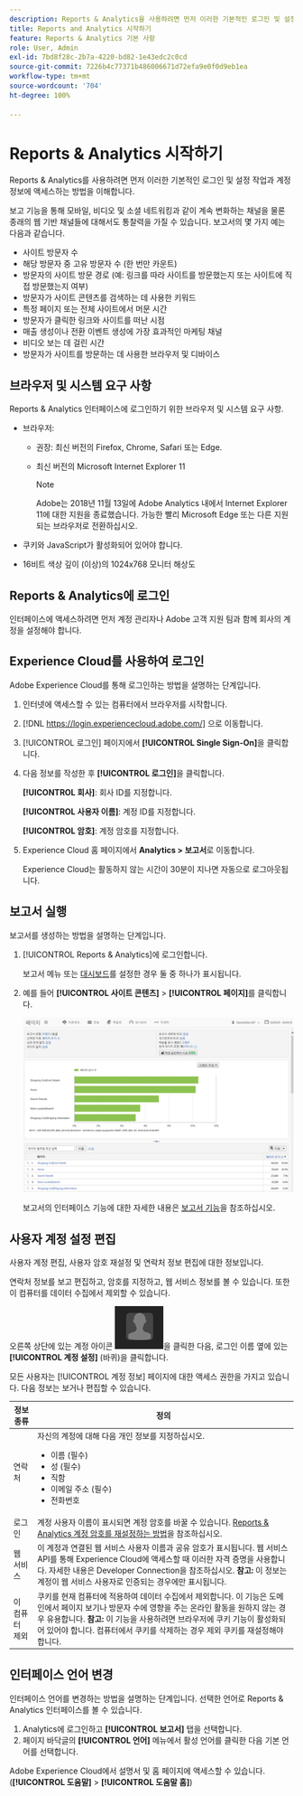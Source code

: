 ```yaml
---
description: Reports & Analytics을 사용하려면 먼저 이러한 기본적인 로그인 및 설정 작업과 계정 정보에 액세스하는 방법에 대해 이해합니다.
title: Reports and Analytics 시작하기
feature: Reports & Analytics 기본 사항
role: User, Admin
exl-id: 7bd8f28c-2b7a-4220-bd82-1e43edc2c0cd
source-git-commit: 7226b4c77371b486006671d72efa9e0f0d9eb1ea
workflow-type: tm+mt
source-wordcount: '704'
ht-degree: 100%

---
```


# Reports &amp; Analytics 시작하기

Reports &amp; Analytics를 사용하려면 먼저 이러한 기본적인 로그인 및 설정 작업과 계정 정보에 액세스하는 방법을 이해합니다.

보고 기능을 통해 모바일, 비디오 및 소셜 네트워킹과 같이 계속 변화하는 채널을 물론 종래의 웹 기반 채널들에 대해서도 통찰력을 가질 수 있습니다. 보고서의 몇 가지 예는 다음과 같습니다.

* 사이트 방문자 수
* 해당 방문자 중 고유 방문자 수 (한 번만 카운트)
* 방문자의 사이트 방문 경로 (예: 링크를 따라 사이트를 방문했는지 또는 사이트에 직접 방문했는지 여부)
* 방문자가 사이트 콘텐츠를 검색하는 데 사용한 키워드
* 특정 페이지 또는 전체 사이트에서 머문 시간
* 방문자가 클릭한 링크와 사이트를 떠난 시점
* 매출 생성이나 전환 이벤트 생성에 가장 효과적인 마케팅 채널
* 비디오 보는 데 걸린 시간
* 방문자가 사이트를 방문하는 데 사용한 브라우저 및 디바이스

## 브라우저 및 시스템 요구 사항

Reports &amp; Analytics 인터페이스에 로그인하기 위한 브라우저 및 시스템 요구 사항.

* 브라우저:

   * 권장: 최신 버전의 Firefox, Chrome, Safari 또는 Edge.
   * 최신 버전의 Microsoft Internet Explorer 11

      >[!NOTE]
      >
      >Adobe는 2018년 11월 13일에 Adobe Analytics 내에서 Internet Explorer 11에 대한 지원을 종료했습니다. 가능한 빨리 Microsoft Edge 또는 다른 지원되는 브라우저로 전환하십시오.

* 쿠키와 JavaScript가 활성화되어 있어야 합니다.
* 16비트 색상 깊이 (이상)의 1024x768 모니터 해상도

## Reports &amp; Analytics에 로그인

인터페이스에 액세스하려면 먼저 계정 관리자나 Adobe 고객 지원 팀과 함께 회사의 계정을 설정해야 합니다.

## Experience Cloud를 사용하여 로그인

Adobe Experience Cloud를 통해 로그인하는 방법을 설명하는 단계입니다.

1. 인터넷에 액세스할 수 있는 컴퓨터에서 브라우저를 시작합니다.
1. [!DNL https://login.experiencecloud.adobe.com/] 으로 이동합니다.
1. [!UICONTROL 로그인] 페이지에서 **[!UICONTROL Single Sign-On]**&#x200B;을 클릭합니다.
1. 다음 정보를 작성한 후 **[!UICONTROL 로그인]**&#x200B;을 클릭합니다.

   **[!UICONTROL 회사]**: 회사 ID를 지정합니다.

   **[!UICONTROL 사용자 이름]**: 계정 ID를 지정합니다.

   **[!UICONTROL 암호]**: 계정 암호를 지정합니다.
1. Experience Cloud 홈 페이지에서 **Analytics > 보고서**&#x200B;로 이동합니다.

   Experience Cloud는 활동하지 않는 시간이 30분이 지나면 자동으로 로그아웃됩니다.

## 보고서 실행

보고서를 생성하는 방법을 설명하는 단계입니다.

1. [!UICONTROL Reports &amp; Analytics]에 로그인합니다.

   보고서 메뉴 또는 [대시보드](/help/analyze/reports-analytics/dashboard.md)를 설정한 경우 둘 중 하나가 표시됩니다.

1. 예를 들어 **[!UICONTROL 사이트 콘텐츠]** > **[!UICONTROL 페이지]**&#x200B;를 클릭합니다.

   ![](assets/pages_report.png)

   보고서의 인터페이스 기능에 대한 자세한 내용은 [보고서 기능](/help/analyze/reports-analytics/overview/report-overview.md)을 참조하십시오.

## 사용자 계정 설정 편집

사용자 계정 편집, 사용자 암호 재설정 및 연락처 정보 편집에 대한 정보입니다.

연락처 정보를 보고 편집하고, 암호를 지정하고, 웹 서비스 정보를 볼 수 있습니다. 또한 이 컴퓨터를 데이터 수집에서 제외할 수 있습니다.

오른쪽 상단에 있는 계정 아이콘 ![](assets/account.png)을 클릭한 다음, 로그인 이름 옆에 있는 **[!UICONTROL 계정 설정]** (바퀴)을 클릭합니다.

모든 사용자는 [!UICONTROL 계정 정보] 페이지에 대한 액세스 권한을 가지고 있습니다. 다음 정보는 보거나 편집할 수 있습니다.

| 정보 종류 | 정의 |
| --- | --- |
| 연락처 | 자신의 계정에 대해 다음 개인 정보를 지정하십시오.<ul><li>이름 (필수)</li><li>성 (필수)</li><li>직함</li><li>이메일 주소 (필수)</li><li>전화번호</li></ul> |
| 로그인 | 계정 사용자 이름이 표시되면 계정 암호를 바꿀 수 있습니다. [Reports &amp; Analytics 계정 암호를 재설정하는 방법](https://experienceleague.adobe.com/docs/analytics/technotes/troubleshoot-login.html?lang=ko-KR)을 참조하십시오. |
| 웹 서비스 | 이 계정과 연결된 웹 서비스 사용자 이름과 공유 암호가 표시됩니다. 웹 서비스 API를 통해 Experience Cloud에 액세스할 때 이러한 자격 증명을 사용합니다. 자세한 내용은 Developer Connection을 참조하십시오. **참고:** 이 정보는 계정이 웹 서비스 사용자로 인증되는 경우에만 표시됩니다. |
| 이 컴퓨터 제외 | 쿠키를 현재 컴퓨터에 적용하여 데이터 수집에서 제외합니다. 이 기능은 도메인에서 페이지 보기나 방문자 수에 영향을 주는 온라인 활동을 원하지 않는 경우 유용합니다. **참고:** 이 기능을 사용하려면 브라우저에 쿠키 기능이 활성화되어 있어야 합니다. 컴퓨터에서 쿠키를 삭제하는 경우 제외 쿠키를 재설정해야 합니다. |

## 인터페이스 언어 변경

인터페이스 언어를 변경하는 방법을 설명하는 단계입니다. 선택한 언어로 Reports &amp; Analytics 인터페이스를 볼 수 있습니다.

1. Analytics에 로그인하고 **[!UICONTROL 보고서]** 탭을 선택합니다.
1. 페이지 바닥글의 **[!UICONTROL 언어]** 메뉴에서 활성 언어를 클릭한 다음 기본 언어를 선택합니다.

Adobe Experience Cloud에서 설명서 및 홈 페이지에 액세스할 수 있습니다.  (**[!UICONTROL 도움말]** > **[!UICONTROL 도움말 홈]**)
